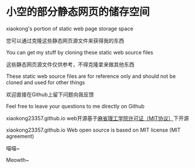 # 小空的部分静态网页的储存空间

xiaokong's portion of static web page storage space

您可以通过克隆这些静态网页源文件来获得我的东西

You can get my stuff by cloning these static web source files 

这些静态网页源文件仅供参考，不得克隆拿来做其他东西

These static web source files are for reference only and should not be cloned and used for other things

欢迎直接在Github上留下问题向我反馈

Feel free to leave your questions to me directly on Github

xiaokong23357.github.io web开源基于[麻省理工学院许可证（MIT协议）](https://opensource.org/licenses/MIT)下开源

xiaokong23357.github.io Web open source is based on MIT license (MIT agreement)

喵喵~

Meowth~

